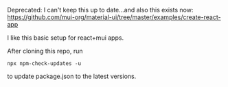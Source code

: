 Deprecated: I can't keep this up to date...and also this exists now: https://github.com/mui-org/material-ui/tree/master/examples/create-react-app

I like this basic setup for react+mui apps.

After cloning this repo, run
```
npx npm-check-updates -u
```
to update package.json to the latest versions.
